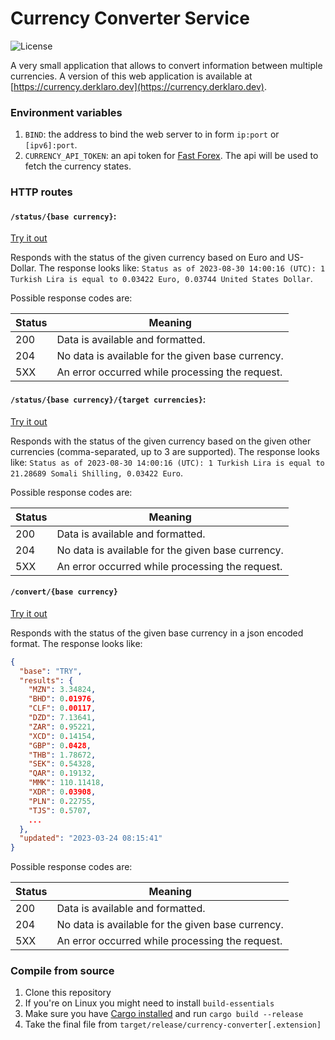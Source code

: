# Currency Converter Service

![License](https://img.shields.io/github/license/derklaro/currency-converter)

A very small application that allows to convert information between multiple currencies. A version of this web
application is available at [https://currency.derklaro.dev](https://currency.derklaro.dev).

### Environment variables

1. `BIND`: the address to bind the web server to in form `ip:port` or `[ipv6]:port`.
2. `CURRENCY_API_TOKEN`: an api token for [Fast Forex](https://www.fastforex.io/). The api will be used to fetch the
   currency states.

### HTTP routes

#### `/status/{base currency}`:

[Try it out](https://currency.derklaro.dev/status/TRY)

Responds with the status of the given currency based on Euro and US-Dollar. The response looks
like: `Status as of 2023-08-30 14:00:16 (UTC): 1 Turkish Lira is equal to 0.03422 Euro, 0.03744 United States Dollar`.

Possible response codes are:

| Status | Meaning                                           |
|--------|---------------------------------------------------|
| 200    | Data is available and formatted.                  |
| 204    | No data is available for the given base currency. |
| 5XX    | An error occurred while processing the request.   |

#### `/status/{base currency}/{target currencies}`:

[Try it out](https://currency.derklaro.dev/status/TRY/SOS,EUR)

Responds with the status of the given currency based on the given other currencies (comma-separated, up to 3 are
supported). The response looks
like: `Status as of 2023-08-30 14:00:16 (UTC): 1 Turkish Lira is equal to 21.28689 Somali Shilling, 0.03422 Euro`.

Possible response codes are:

| Status | Meaning                                           |
|--------|---------------------------------------------------|
| 200    | Data is available and formatted.                  |
| 204    | No data is available for the given base currency. |
| 5XX    | An error occurred while processing the request.   |

#### `/convert/{base currency}`

[Try it out](https://currency.derklaro.dev/convert/TRY)

Responds with the status of the given base currency in a json encoded format. The response looks like:

```json
{
  "base": "TRY",
  "results": {
    "MZN": 3.34824,
    "BHD": 0.01976,
    "CLF": 0.00117,
    "DZD": 7.13641,
    "ZAR": 0.95221,
    "XCD": 0.14154,
    "GBP": 0.0428,
    "THB": 1.78672,
    "SEK": 0.54328,
    "QAR": 0.19132,
    "MMK": 110.11418,
    "XDR": 0.03908,
    "PLN": 0.22755,
    "TJS": 0.5707,
    ...
  },
  "updated": "2023-03-24 08:15:41"
}
```

Possible response codes are:

| Status | Meaning                                           |
|--------|---------------------------------------------------|
| 200    | Data is available and formatted.                  |
| 204    | No data is available for the given base currency. |
| 5XX    | An error occurred while processing the request.   |

### Compile from source

1. Clone this repository
2. If you're on Linux you might need to install `build-essentials`
3. Make sure you have [Cargo installed](https://doc.rust-lang.org/cargo/getting-started/installation.html) and
   run `cargo build --release`
4. Take the final file from `target/release/currency-converter[.extension]`
